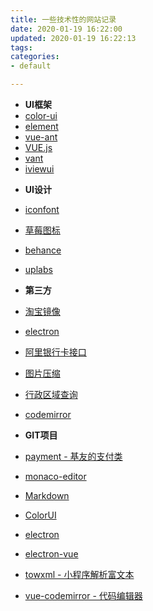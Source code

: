 ```yaml
---
title: 一些技术性的网站记录
date: 2020-01-19 16:22:00
updated: 2020-01-19 16:22:13
tags: 
categories: 
- default

---
```

- **UI框架**
- [color-ui](https://www.color-ui.com/)
- [element](http://element-cn.eleme.io/#/zh-CN/component/installation)
- [vue-ant](https://vue.ant.design/docs/vue/introduce-cn/)
- [VUE.js](https://cn.vuejs.org/)
- [vant](https://youzan.github.io/vant/#/zh-CN/intro)
- [iviewui](https://www.iviewui.com/)


<!--more-->


- **UI设计**
- [iconfont](https://www.iconfont.cn/)
- [草莓图标](http://chuangzaoshi.com/icon/)
- [behance](https://www.behance.net/)
- [uplabs](https://www.uplabs.com/)

- **第三方**
- [淘宝镜像](https://npm.taobao.org/)
- [electron](https://electronjs.org/)
- [阿里银行卡接口](https://ccdcapi.alipay.com/validateAndCacheCardInfo.json?_input_charset=utf-8&cardBinCheck=true&cardNo=6225757550350939)
- [图片压缩](https://tinypng.com/)
- [行政区域查询](https://lbs.amap.com/api/webservice/guide/api/district)
- [codemirror](https://codemirror.net/doc/manual.html#option_viewportMargin)
- **GIT项目**
- [payment - 基友的支付类](https://github.com/ShmmGood/TP5.1-WeChat-Alipay-payment)
- [monaco-editor](https://microsoft.github.io/monaco-editor/)
- [Markdown](http://pandao.github.io/editor.md/)
- [ColorUI](https://github.com/weilanwl/ColorUI)
- [electron](https://github.com/electron/electron-quick-start)
- [electron-vue](https://simulatedgreg.gitbooks.io/electron-vue/content/cn/)
- [towxml - 小程序解析富文本](https://github.com/sbfkcel/towxml)
- [vue-codemirror - 代码编辑器](https://surmon-china.github.io/vue-codemirror/)